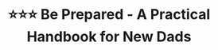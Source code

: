 ---
title: "⭐️⭐️⭐️ Be Prepared - A Practical Handbook for New Dads"
description: '"Fresh out of the womb newborns look very different. As a matter of fact, your newborn may not bear any resemblance to you, your partner, or any known members of your species."'
cover: "images/reading/be-prepared.jpeg"
publishDate: 2020-01-10
authors: "Jeannie Hayden, Garry Grenburg"
categories: ["science & systems thinking"]
status: 🟢
---